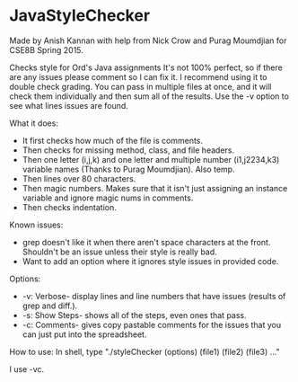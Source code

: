 # JavaStyleChecker
Made by Anish Kannan with help from Nick Crow and Purag Moumdjian for CSE8B Spring 2015. 

Checks style for Ord's Java assignments
It's not 100% perfect, so if there are any issues please comment so I can fix it. I recommend using it to double check grading.
You can pass in multiple files at once, and it will check them individually and then sum all of the results. Use the -v option
to see what lines issues are found.

What it does:
* It first checks how much of the file is comments.
* Then checks for missing method, class, and file headers.
* Then one letter (i,j,k) and one letter and multiple number (i1,j2234,k3) variable names (Thanks to Purag Moumdjian). Also temp.
* Then lines over 80 characters.
* Then magic numbers. Makes sure that it isn't just assigning an instance variable and ignore magic nums in comments.
* Then checks indentation.

Known issues: 
* grep doesn't like it when there aren't space characters at the front. Shouldn't be an issue unless their style is really bad.
* Want to add an option where it ignores style issues in provided code.
 
Options: 
* -v: Verbose- display lines and line numbers that have issues (results of grep and diff.).
* -s: Show Steps- shows all of the steps, even ones that pass. 
* -c: Comments- gives copy pastable comments for the issues that you can just put into the spreadsheet.

How to use:
In shell, type "./styleChecker (options) (file1) (file2) (file3) ..."

I use -vc.
